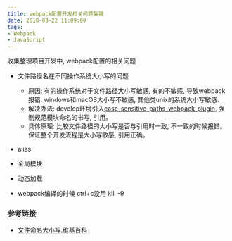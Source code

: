 ```yaml
---
title: webpack配置开发相关问题集锦
date: 2018-03-22 11:09:09
tags:
- Webpack
- JavaScript
---
```



收集整理项目开发中, webpack配置的相关问题



- 文件路径名在不同操作系统大小写的问题
    - 原因: 有的操作系统对于文件路径大小写敏感, 有的不敏感, 导致webpack报错. windows和macOS大小写不敏感, 其他类unix的系统大小写敏感.
    - 解决办法: develop环境引入[case-sensitive-paths-webpack-plugin](https://github.com/Urthen/case-sensitive-paths-webpack-plugin), 强制规范模块命名的书写, 引用。
    - 具体原理: 比较文件路径的大小写是否与引用时一致, 不一致的时候报错。保证整个开发流程是大小写敏感, 引用正确。

- alias

- 全局模块

- 动态加载

- webpack编译的时候 ctrl+c没用 kill -9


### 参考链接
- [文件命名大小写.维基百科](https://en.wikipedia.org/wiki/Filename#Letter_case_preservation)